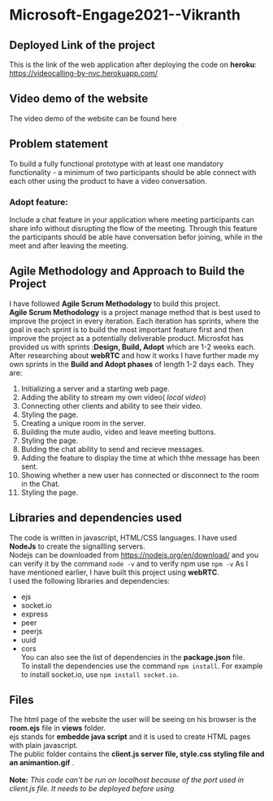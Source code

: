 # Microsoft-Engage2021--Vikranth
## Deployed Link of the project
This is the link of the web application after deploying the code on **heroku**:
https://videocalling-by-nvc.herokuapp.com/

## Video demo of the website
The video demo of the website can be found here 

## Problem statement
To build a fully functional prototype with at least one mandatory functionality -
a minimum of two participants should be able connect with each other using the product to have a video conversation.
### Adopt feature:
Include a chat feature in your application where meeting participants can share info without disrupting the flow of the meeting.
Through this feature the participants should be able have conversation befor joining, while in the meet and after leaving the meeting.
## Agile Methodology and Approach to Build the Project
I have followed **Agile Scrum Methodology** to build this project.<br/>
**Agile Scrum Methodology** is a project manage method that is best used to improve the project in every iteration.
Each iteration has sprints, where the goal in each sprint is to build the most important feature first and then improve the project  as a potentially deliverable product.
Microsfot has provided us with sprints :**Design, Build, Adopt** which are 1-2 weeks each.<br/>
After researching about **webRTC** and how it works
I have further made my own sprints in the **Build and Adopt phases** of length 1-2 days each. They are:
1. Initializing a server and a starting web page.
2. Adding the ability to stream my own video( *local video*)
3. Connecting other clients and ability to see their video.
4. Styling the page.
5. Creating a unique room in the server.
6. Building the mute audio, video and leave meeting buttons.
7. Styling the page. 
8. Bulding the chat ability to send and recieve messages.
9. Adding the feature to display the time at which thhe message has been sent.
10. Showing whether a new user has connected or disconnect to the room in the Chat.
11. Styling the page.
## Libraries and dependencies used
The code is written in javascript, HTML/CSS languages.
I have used **NodeJs** to create the signallling servers.<br/>
Nodejs can be downloaded from https://nodejs.org/en/download/ and you can verify it by the command `node -v` and to verify npm use `npm -v`
As I have mentioned earlier, I have built this project using **webRTC**.<br/>
I used the following libraries and dependencies:
- ejs
- socket.io
- express
- peer
- peerjs
- uuid
- cors<br/>
You can also see the list of dependencies in the **package.json** file.<br/>
To install the dependencies use the command `npm install`. For example to install socket.io, use `npm install socket.io`.
## Files 
The html page of the website the user will be seeing on his browser is the **room.ejs** file in **views** folder.<br/>
ejs stands for **embedde java script** and it is used to create HTML pages with plain javascript.<br/>
The public folder contains the **client.js server file, style.css styling file and an animantion.gif** .
<br/>
<br/>
**Note:** *This code can't be run on localhost because of the port used in client.js file. It needs to be deployed before using* 

